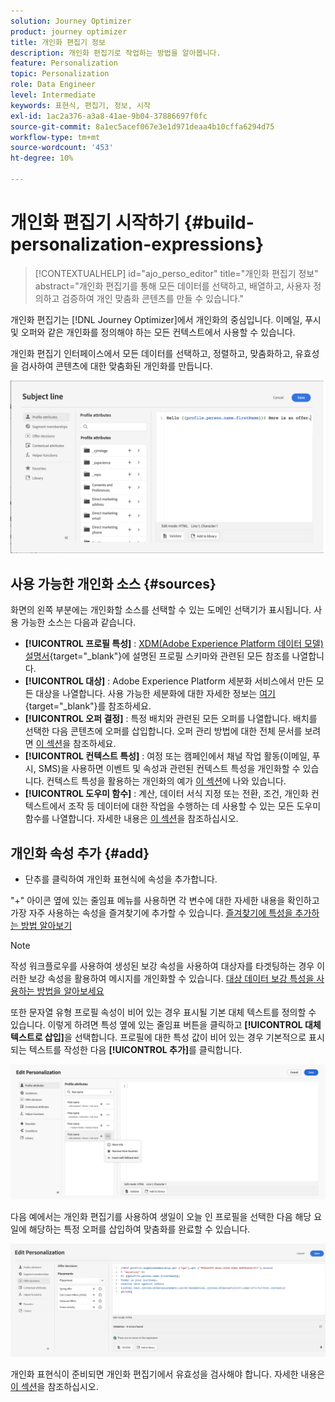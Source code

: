 ```yaml
---
solution: Journey Optimizer
product: journey optimizer
title: 개인화 편집기 정보
description: 개인화 편집기로 작업하는 방법을 알아봅니다.
feature: Personalization
topic: Personalization
role: Data Engineer
level: Intermediate
keywords: 표현식, 편집기, 정보, 시작
exl-id: 1ac2a376-a3a8-41ae-9b04-37886697f0fc
source-git-commit: 8a1ec5acef067e3e1d971deaa4b10cffa6294d75
workflow-type: tm+mt
source-wordcount: '453'
ht-degree: 10%

---
```


# 개인화 편집기 시작하기 {#build-personalization-expressions}

>[!CONTEXTUALHELP]
>id="ajo_perso_editor"
>title="개인화 편집기 정보"
>abstract="개인화 편집기를 통해 모든 데이터를 선택하고, 배열하고, 사용자 정의하고 검증하여 개인 맞춤화 콘텐츠를 만들 수 있습니다."

개인화 편집기는 [!DNL Journey Optimizer]에서 개인화의 중심입니다. 이메일, 푸시 및 오퍼와 같은 개인화를 정의해야 하는 모든 컨텍스트에서 사용할 수 있습니다.

개인화 편집기 인터페이스에서 모든 데이터를 선택하고, 정렬하고, 맞춤화하고, 유효성을 검사하여 콘텐츠에 대한 맞춤화된 개인화를 만듭니다.

![](assets/perso_ee1.png)

## 사용 가능한 개인화 소스 {#sources}

화면의 왼쪽 부분에는 개인화할 소스를 선택할 수 있는 도메인 선택기가 표시됩니다. 사용 가능한 소스는 다음과 같습니다.

* **[!UICONTROL 프로필 특성]** : [XDM(Adobe Experience Platform 데이터 모델) 설명서](https://experienceleague.adobe.com/docs/experience-platform/xdm/home.html?lang=ko-KR){target="_blank"}에 설명된 프로필 스키마와 관련된 모든 참조를 나열합니다.
* **[!UICONTROL 대상]** : Adobe Experience Platform 세분화 서비스에서 만든 모든 대상을 나열합니다. 사용 가능한 세분화에 대한 자세한 정보는 [여기](https://experienceleague.adobe.com/docs/experience-platform/segmentation/home.html?lang=ko){target="_blank"}를 참조하세요.
* **[!UICONTROL 오퍼 결정]** : 특정 배치와 관련된 모든 오퍼를 나열합니다. 배치를 선택한 다음 콘텐츠에 오퍼를 삽입합니다. 오퍼 관리 방법에 대한 전체 문서를 보려면 [이 섹션](../offers/get-started/starting-offer-decisioning.md)을 참조하세요.
* **[!UICONTROL 컨텍스트 특성]** : 여정 또는 캠페인에서 채널 작업 활동(이메일, 푸시, SMS)을 사용하면 이벤트 및 속성과 관련된 컨텍스트 특성을 개인화할 수 있습니다. 컨텍스트 특성을 활용하는 개인화의 예가 [이 섹션](personalization-use-case.md)에 나와 있습니다.
* **[!UICONTROL 도우미 함수]** : 계산, 데이터 서식 지정 또는 전환, 조건, 개인화 컨텍스트에서 조작 등 데이터에 대한 작업을 수행하는 데 사용할 수 있는 모든 도우미 함수를 나열합니다. 자세한 내용은 [이 섹션](functions/functions.md)을 참조하십시오.

## 개인화 속성 추가 {#add}

+ 단추를 클릭하여 개인화 표현식에 속성을 추가합니다.

&quot;+&quot; 아이콘 옆에 있는 줄임표 메뉴를 사용하면 각 변수에 대한 자세한 내용을 확인하고 가장 자주 사용하는 속성을 즐겨찾기에 추가할 수 있습니다. [즐겨찾기에 특성을 추가하는 방법 알아보기](personalization-favorites.md)

>[!NOTE]
>
>작성 워크플로우를 사용하여 생성된 보강 속성을 사용하여 대상자를 타겟팅하는 경우 이러한 보강 속성을 활용하여 메시지를 개인화할 수 있습니다. [대상 데이터 보강 특성을 사용하는 방법을 알아보세요](../audience/about-audiences.md#enrichment)

또한 문자열 유형 프로필 속성이 비어 있는 경우 표시될 기본 대체 텍스트를 정의할 수 있습니다. 이렇게 하려면 특성 옆에 있는 줄임표 버튼을 클릭하고 **[!UICONTROL 대체 텍스트로 삽입]**&#x200B;을 선택합니다. 프로필에 대한 특성 값이 비어 있는 경우 기본적으로 표시되는 텍스트를 작성한 다음 **[!UICONTROL 추가]**&#x200B;를 클릭합니다.

![](assets/attribute-details.png)

다음 예에서는 개인화 편집기를 사용하여 생일이 오늘 인 프로필을 선택한 다음 해당 요일에 해당하는 특정 오퍼를 삽입하여 맞춤화를 완료할 수 있습니다.

![](assets/perso_ee2.png)

개인화 표현식이 준비되면 개인화 편집기에서 유효성을 검사해야 합니다. 자세한 내용은 [이 섹션](personalization-validation.md)을 참조하십시오.
